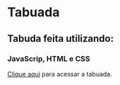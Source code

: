 # Tabuada

## Tabuda feita utilizando:
### JavaScrip, HTML e CSS

<a href="https://antoniodaivan.github.io/Tabuada/" target="_blank">Clique aqui</a> para acessar a tabuada.
